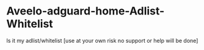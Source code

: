 # Aveelo-adguard-home-Adlist-Whitelist
Is it my adlist/whitelist
[use at your own risk no support or help will be done]
